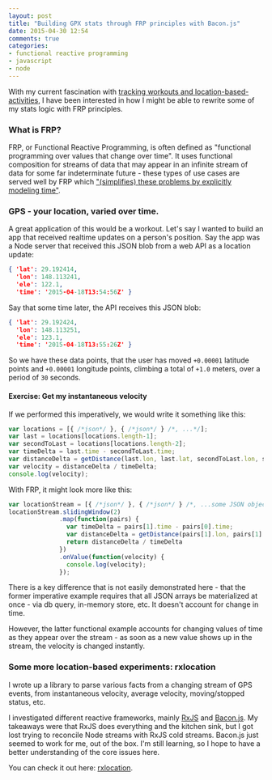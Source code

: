 ```yaml
---
layout: post
title: "Building GPX stats through FRP principles with Bacon.js"
date: 2015-04-30 12:54
comments: true
categories: 
- functional reactive programming
- javascript
- node
---
```

With my current fascination with [tracking workouts and location-based-activities](http://github.com/andrewhao/stressfactor), I have been interested in how I might be able to rewrite some of my stats logic with FRP principles.

### What is FRP?

FRP, or Functional Reactive Programming, is often defined as "functional programming over values that change over time". It uses functional composition for streams of data that may appear in an infinite stream of data for some far indeterminate future - these types of use cases are served well by FRP which ["(simplifies) these problems by explicitly modeling time"](http://en.wikipedia.org/wiki/Functional_reactive_programming).

### GPS - your location, varied over time.

A great application of this would be a workout. Let's say I wanted to build an app that received realtime updates on a person's position. Say the app was a Node server that received this JSON blob from a web API as a location update:

```json
{ 'lat': 29.192414,
  'lon': 148.113241,
  'ele': 122.1,
  'time': '2015-04-18T13:54:56Z' }
```

Say that some time later, the API receives this JSON blob:

```json
{ 'lat': 29.192424,
  'lon': 148.113251,
  'ele': 123.1,
  'time': '2015-04-18T13:55:26Z' }
```

So we have these data points, that the user has moved `+0.00001` latitude points and `+0.00001` longitude points, climbing a total of `+1.0` meters, over a period of `30` seconds.

#### Exercise: Get my instantaneous velocity

If we performed this imperatively, we would write it something like this:

```javascript
var locations = [{ /*json*/ }, { /*json*/ } /*, ...*/];
var last = locations[locations.length-1];
var secondToLast = locations[locations.length-2];
var timeDelta = last.time - secondToLast.time;
var distanceDelta = getDistance(last.lon, last.lat, secondToLast.lon, secondToLast.lat);
var velocity = distanceDelta / timeDelta;
console.log(velocity);
```

With FRP, it might look more like this:

```javascript
var locationStream = [{ /*json*/ }, { /*json*/ } /*, ...some JSON objects that might appear in the future */];
locationStream.slidingWindow(2)
              .map(function(pairs) {
                var timeDelta = pairs[1].time - pairs[0].time;
                var distanceDelta = getDistance(pairs[1].lon, pairs[1].lat, pairs[0].lon, pairs[0].lat);
                return distanceDelta / timeDelta
              })
              .onValue(function(velocity) {
                console.log(velocity);
              });
```

There is a key difference that is not easily demonstrated here - that the former imperative example requires that all JSON arrays be materialized at once - via db query, in-memory store, etc. It doesn't account for change in time.

However, the latter functional example accounts for changing values of time as they appear over the stream - as soon as a new value shows up in the stream, the velocity is changed instantly.

### Some more location-based experiments: rxlocation

I wrote up a library to parse various facts from a changing stream of GPS events, from instantaneous velocity, average velocity, moving/stopped status, etc.

I investigated different reactive frameworks, mainly [RxJS](https://github.com/Reactive-Extensions/RxJS/) and [Bacon.js](https://github.com/baconjs/bacon.js/). My takeaways were that RxJS does everything and the kitchen sink, but I got lost trying to reconcile Node streams with RxJS cold streams. Bacon.js just seemed to work for me, out of the box. I'm still learning, so I hope to have a better understanding of the core issues here.

You can check it out here: [rxlocation](https://github.com/andrewhao/rxlocation).